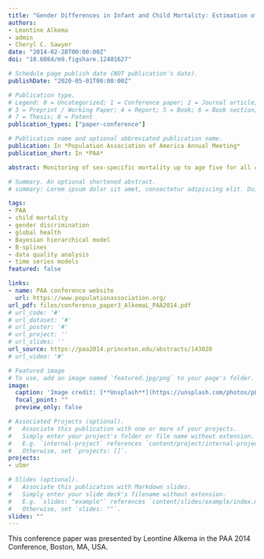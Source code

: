 ```yaml
---
title: "Gender Differences in Infant and Child Mortality: Estimation of Sex-Specific Mortality and an Assessment of Excess Female Deaths"
authors:
- Leontine Alkema
- admin
- Cheryl C. Sawyer
date: "2014-02-28T00:00:00Z"
doi: "10.6084/m9.figshare.12401627"

# Schedule page publish date (NOT publication's date).
publishDate: "2020-05-01T00:00:00Z"

# Publication type.
# Legend: 0 = Uncategorized; 1 = Conference paper; 2 = Journal article;
# 3 = Preprint / Working Paper; 4 = Report; 5 = Book; 6 = Book section;
# 7 = Thesis; 8 = Patent
publication_types: ["paper-conference"]

# Publication name and optional abbreviated publication name.
publication: In *Population Association of America Annual Meeting*
publication_short: In *PAA*

abstract: Monitoring of sex-specific mortality up to age five for all countries is challenging because of issues with data availability and quality. Moreover, sex ratios are expected to vary with under-five mortality, which makes it challenging to define "expected levels" and pinpoint to countries with outlying levels or trends, e.g. because of deprivation of girls' access to health care or proper nutrition. We developed a Bayesian model to estimate sex ratios for infant, child and under-five mortality for all countries. In addition, we estimated the relative difference between national sex ratios and expected sex ratios based on the global relation between mortality and sex ratios. Based on these relative differences, we identified countries with outlying sex ratios and assessed excess female mortality.

# Summary. An optional shortened abstract.
# summary: Lorem ipsum dolor sit amet, consectetur adipiscing elit. Duis posuere tellus ac convallis placerat. Proin tincidunt magna sed ex sollicitudin condimentum.

tags:
- PAA
- child mortality
- gender discrimination
- global health
- Bayesian hierarchical model
- B-splines
- data quality analysis
- time series models
featured: false

links:
- name: PAA conference website
  url: https://www.populationassociation.org/
url_pdf: files/conference_paper3_AlkemaL_PAA2014.pdf
# url_code: '#'
# url_dataset: '#'
# url_poster: '#'
# url_project: ''
# url_slides: ''
url_source: https://paa2014.princeton.edu/abstracts/143020
# url_video: '#'

# Featured image
# To use, add an image named `featured.jpg/png` to your page's folder. 
image:
  caption: 'Image credit: [**Unsplash**](https://unsplash.com/photos/pLCdAaMFLTE)'
  focal_point: ""
  preview_only: false

# Associated Projects (optional).
#   Associate this publication with one or more of your projects.
#   Simply enter your project's folder or file name without extension.
#   E.g. `internal-project` references `content/project/internal-project/index.md`.
#   Otherwise, set `projects: []`.
projects:
- u5mr

# Slides (optional).
#   Associate this publication with Markdown slides.
#   Simply enter your slide deck's filename without extension.
#   E.g. `slides: "example"` references `content/slides/example/index.md`.
#   Otherwise, set `slides: ""`.
slides: ""
---
```


This conference paper was presented by Leontine Alkema in the PAA 2014 Conference, Boston, MA, USA.
